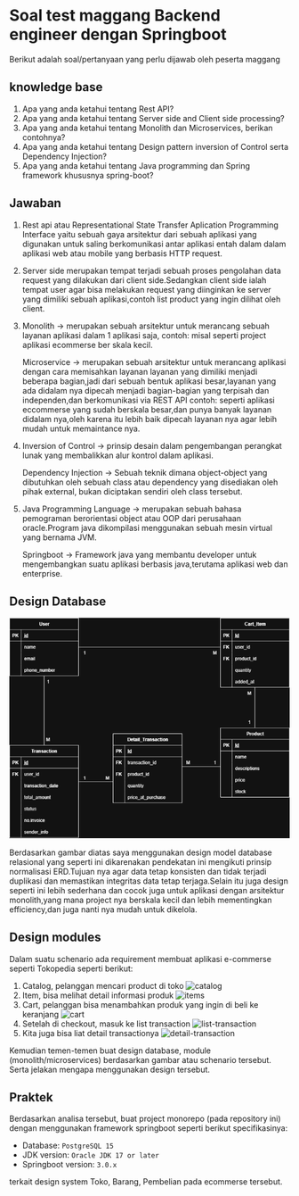 # Soal test maggang Backend engineer dengan Springboot

Berikut adalah soal/pertanyaan yang perlu dijawab oleh peserta maggang

## knowledge base

1. Apa yang anda ketahui tentang Rest API?
2. Apa yang anda ketahui tentang Server side and Client side processing?
3. Apa yang anda ketahui tentang Monolith dan Microservices, berikan contohnya?
4. Apa yang anda ketahui tentang Design pattern inversion of Control serta Dependency Injection?
5. Apa yang anda ketahui tentang Java programming dan Spring framework khususnya spring-boot?

## Jawaban

1. Rest api atau Representational State Transfer Aplication Programming Interface yaitu sebuah gaya 
arsitektur dari sebuah aplikasi yang digunakan untuk saling berkomunikasi antar aplikasi entah dalam
dalam aplikasi web atau mobile yang berbasis HTTP request.

2. Server side merupakan tempat terjadi sebuah proses pengolahan data request yang dilakukan dari
client side.Sedangkan client side ialah tempat user agar bisa melakukan request yang diinginkan
ke server yang dimiliki sebuah aplikasi,contoh list product yang ingin dilihat oleh client.

3. Monolith -> merupakan sebuah arsitektur untuk merancang sebuah layanan aplikasi dalam 1 aplikasi saja,
contoh: misal seperti project aplikasi ecommerse ber skala kecil.
    
    Microservice -> merupakan sebuah arsitektur untuk merancang aplikasi dengan cara memisahkan layanan
layanan yang dimiliki menjadi beberapa bagian,jadi dari sebuah bentuk aplikasi besar,layanan yang ada 
didalam nya dipecah menjadi bagian-bagian yang terpisah dan independen,dan berkomunikasi via REST API
contoh: seperti aplikasi eccommerse yang sudah berskala besar,dan punya banyak layanan didalam nya,oleh
karena itu lebih baik dipecah layanan nya agar lebih mudah untuk memaintance nya.

4. Inversion of Control -> prinsip desain dalam pengembangan perangkat lunak yang membalikkan alur kontrol dalam aplikasi.

   Dependency Injection -> Sebuah teknik dimana object-object yang dibutuhkan oleh sebuah class atau dependency
yang disediakan oleh pihak external, bukan diciptakan sendiri oleh class tersebut.
5. Java Programming Language -> merupakan sebuah bahasa pemograman berorientasi object atau OOP
dari perusahaan oracle.Program java dikompilasi menggunakan sebuah mesin virtual yang bernama JVM.

    Springboot -> Framework java yang membantu developer untuk mengembangkan suatu aplikasi berbasis java,terutama
aplikasi web dan enterprise.

## Design Database

![ecommers_design_database](imgs/ecommers.png)

Berdasarkan gambar diatas saya menggunakan design model database relasional yang seperti ini dikarenakan pendekatan
ini mengikuti prinsip normalisasi ERD.Tujuan nya agar data tetap konsisten dan tidak terjadi duplikasi dan memastikan 
integritas data tetap terjaga.Selain itu juga design
seperti ini lebih sederhana dan cocok juga untuk aplikasi dengan arsitektur monolith,yang mana project nya berskala kecil
dan lebih mementingkan efficiency,dan juga nanti nya mudah untuk dikelola.

## Design modules

Dalam suatu schenario ada requirement membuat aplikasi e-commerse seperti Tokopedia seperti berikut:

1. Catalog, pelanggan mencari product di toko
    ![catalog](imgs/catalog.png)
2. Item, bisa melihat detail informasi produk
    ![items](imgs/item.png)
3. Cart, pelanggan bisa menambahkan produk yang ingin di beli ke keranjang
    ![cart](imgs/cart.png)
4. Setelah di checkout, masuk ke list transaction
    ![list-transaction](imgs/list-transaction.png)
5. Kita juga bisa liat detail transactionya
    ![detail-transaction](imgs/detail-transaction.png)

Kemudian temen-temen buat design database, module (monolith/microservices) berdasarkan gambar atau schenario tersebut. Serta jelakan mengapa menggunakan design tersebut.

## Praktek

Berdasarkan analisa tersebut, buat project monorepo (pada repository ini) dengan menggunakan framework springboot seperti berikut specifikasinya:

- Database: `PostgreSQL 15`
- JDK version: `Oracle JDK 17 or later`
- Springboot version: `3.0.x`

terkait design system Toko, Barang, Pembelian pada ecommerse tersebut.